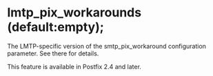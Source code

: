 # lmtp_pix_workarounds (default:empty); 

 The LMTP-specific version of the smtp_pix_workaround
configuration parameter.  See there for details. 

 This feature is available in Postfix 2.4 and later. 


